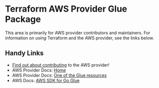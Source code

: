 # Terraform AWS Provider Glue Package

This area is primarily for AWS provider contributors and maintainers. For information on _using_ Terraform and the AWS provider, see the links below.

## Handy Links

* [Find out about contributing](https://hashicorp.github.io/terraform-provider-aws/#contribute) to the AWS provider!
* AWS Provider Docs: [Home](https://registry.terraform.io/providers/hashicorp/aws/latest/docs)
* AWS Provider Docs: [One of the Glue resources](https://registry.terraform.io/providers/hashicorp/aws/latest/docs/resources/glue_catalog_database)
* AWS Docs: [AWS SDK for Go Glue](https://docs.aws.amazon.com/sdk-for-go/api/service/glue/)
